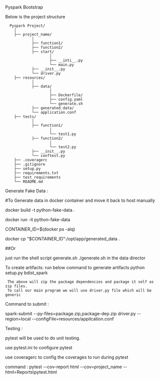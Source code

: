 Pyspark Bootstrap 

Below is the project structure 


      Pyspark Project/
        │
		├── project_name/
		        │
				├── function1/
				├── function2/
				├── start/
				        │
						├── __inti__.py
						└── main.py
				├── __init__.py
				└── driver.py
		├── resources/
		        │
				├── data/
						│
						├── Dockerfile/
						├── config.yaml
						└── generate.sh
				├── generated_data/
				└── application.conf
		├── tests/
		        │
				├── function1/
				        │
						└── test1.py
				├── function2/
				        │
						└── test2.py
				├── __init__.py
				└── conftest.py
		├── .coveragerc
		├── .gitignore
		├── setup.py
		├── requirements.txt
		├── test_requirements
		└── README.md
		

Generate Fake Data :

#To Generate data in docker container and move it back to host manually

docker build -t python-fake-data .

docker run -it python-fake-data

CONTAINER_ID=$(docker ps -alq)

docker cp "$CONTAINER_ID":/opt/app/generated_data .

##Or

just run the shell script generate.sh ./generate.sh in the data director


To create artifacts:
 run below command to generate artifacts
     python setup.py bdist_spark
	 
	 The above will zip the package dependencies and package it self as zip files.
	 To call our main program we will use driver.py file which will be generic
	 
Command to submit :

spark-submit --py-files=package.zip,package-dep.zip driver.py --region=local --configFile=resources/appilcation.conf


Testing :

pytest will be used to do unit testing.

use pytest.ini to configure pytest

use coveragerc to config the coverages to run during pytest

command : pytest --cov-report html --cov=project_name  --html=Reports\pytest.html